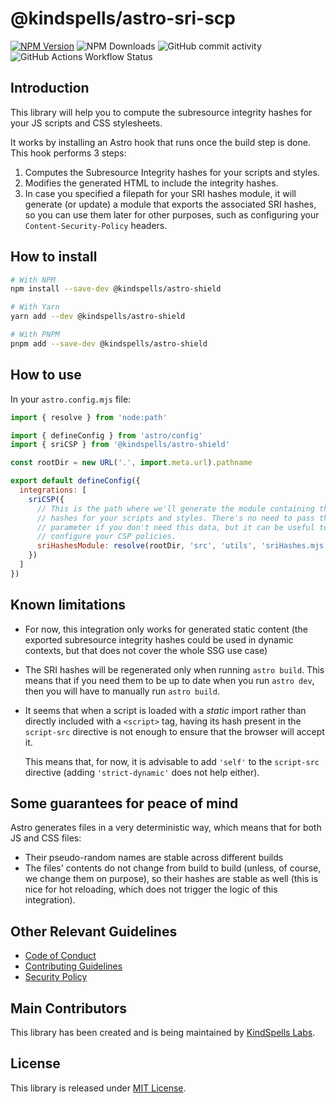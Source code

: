 <!--
SPDX-FileCopyrightText: 2024 KindSpells Labs S.L.

SPDX-License-Identifier: CC-BY-4.0
-->
# @kindspells/astro-sri-scp

[![NPM Version](https://img.shields.io/npm/v/%40kindspells%2Fastro-shield)](https://www.npmjs.com/package/@kindspells/astro-shield)
![NPM Downloads](https://img.shields.io/npm/dw/%40kindspells%2Fastro-shield)
![GitHub commit activity](https://img.shields.io/github/commit-activity/w/kindspells/astro-shield)
![GitHub Actions Workflow Status](https://img.shields.io/github/actions/workflow/status/kindspells/astro-shield/tests.yml)

## Introduction

This library will help you to compute the subresource integrity hashes for your
JS scripts and CSS stylesheets.

It works by installing an Astro hook that runs once the build step is done. This
hook performs 3 steps:
1. Computes the Subresource Integrity hashes for your scripts and styles.
2. Modifies the generated HTML to include the integrity hashes.
3. In case you specified a filepath for your SRI hashes module, it will generate
   (or update) a module that exports the associated SRI hashes, so you can use
   them later for other purposes, such as configuring your
   `Content-Security-Policy` headers.

## How to install

```bash
# With NPM
npm install --save-dev @kindspells/astro-shield

# With Yarn
yarn add --dev @kindspells/astro-shield

# With PNPM
pnpm add --save-dev @kindspells/astro-shield
```

## How to use

In your `astro.config.mjs` file:

```javascript
import { resolve } from 'node:path'

import { defineConfig } from 'astro/config'
import { sriCSP } from '@kindspells/astro-shield'

const rootDir = new URL('.', import.meta.url).pathname

export default defineConfig({
  integrations: [
    sriCSP({
      // This is the path where we'll generate the module containing the SRI
      // hashes for your scripts and styles. There's no need to pass this
      // parameter if you don't need this data, but it can be useful to
      // configure your CSP policies.
      sriHashesModule: resolve(rootDir, 'src', 'utils', 'sriHashes.mjs'),
    })
  ]
})
```

## Known limitations

- For now, this integration only works for generated static content (the
  exported subresource integrity hashes could be used in dynamic contexts, but
  that does not cover the whole SSG use case)

- The SRI hashes will be regenerated only when running `astro build`. This means
  that if you need them to be up to date when you run `astro dev`, then you will
  have to manually run `astro build`.

- It seems that when a script is loaded with a _static_ import rather than
  directly included with a `<script>` tag, having its hash present in the
  `script-src` directive is not enough to ensure that the browser will accept
  it.
  
  This means that, for now, it is advisable to add `'self'` to the `script-src`
  directive (adding `'strict-dynamic'` does not help either).

## Some guarantees for peace of mind

Astro generates files in a very deterministic way, which means that for both JS
and CSS files:
  - Their pseudo-random names are stable across different builds
  - The files' contents do not change from build to build (unless, of course, we
    change them on purpose), so their hashes are stable as well (this is nice
    for hot reloading, which does not trigger the logic of this integration).

## Other Relevant Guidelines

- [Code of Conduct](https://github.com/KindSpells/astro-shield?tab=coc-ov-file)
- [Contributing Guidelines](https://github.com/KindSpells/astro-shield/blob/main/CONTRIBUTING.md)
- [Security Policy](https://github.com/KindSpells/astro-shield/security/policy)

## Main Contributors

This library has been created and is being maintained by
[KindSpells Labs](https://kindspells.dev/?utm_source=github&utm_medium=astro_sri_scp&utm_campaign=floss).

## License

This library is released under [MIT License](https://github.com/KindSpells/astro-shield?tab=MIT-1-ov-file).
